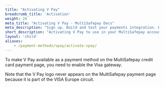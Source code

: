 ```yaml
---
title: "Activating V Pay"
breadcrumb_title: 'Activation'
weight: 20
meta_title: "Activating V Pay - MultiSafepay Docs"
meta_description: "Sign up. Build and test your payments integration. Explore our products and services. Use our API reference, SDKs, and wrappers. Get support."
short_description: "Activating V Pay to use in your MultiSafepay account"
layout: 'child'
aliases: 
    - /payment-methods/vpay/activate-vpay/
---
```


To make V Pay available as a payment method on the MultiSafepay credit card payment page, you need to enable the Visa gateway.

Note that the V Pay logo never appears on the MultiSafepay payment page because it is part of the VISA Europe circuit.

